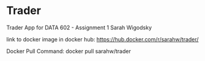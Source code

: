 # Trader
Trader App for DATA 602 - Assignment 1
Sarah Wigodsky

link to docker image in docker hub:
https://hub.docker.com/r/sarahw/trader/

Docker Pull Command:
docker pull sarahw/trader
